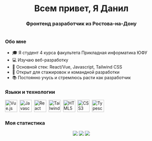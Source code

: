 <div id="header" align='center'><h1> Всем привет, Я Данил</h1>
<h3>Фронтенд разработчик из Ростова-на-Дону</h3>
</div>
<div id="socials" align="center">
    <a href='https://t.me/silius24'>
        <img scr='https://img.shields.io/badge/telegram-1DA1F2?style=for-the-badge&logo=telegram&logoColor=white' />
    </a>
</div>

### Обо мне

- 🎓 Я студент 4 курса факультета Прикладная информатика ЮФУ
- 💻 Изучаю веб-разработку
- 🔧 Основной стек: React/Vue, Javascript, Tailwind CSS
- 🚀 Открыт для стажировок и командной разработки
- 📚 Постоянно учусь и стремлюсь расти как разработчик

### Языки и технологии

<img src="https://cdn.jsdelivr.net/gh/devicons/devicon@latest/icons/vuejs/vuejs-original.svg" width=40 height=40 title="Vue.js"/>&nbsp;
<img src="https://cdn.jsdelivr.net/gh/devicons/devicon@latest/icons/javascript/javascript-original.svg" width=40 height=40 title="Javascript"/>&nbsp;
<img src="https://cdn.jsdelivr.net/gh/devicons/devicon@latest/icons/react/react-original.svg" width=40 height=40 title="React"/>&nbsp;
<img src="https://cdn.jsdelivr.net/gh/devicons/devicon@latest/icons/tailwindcss/tailwindcss-original.svg" width=40 height=40 title="TailwindCSS"/>&nbsp;
<img src="https://cdn.jsdelivr.net/gh/devicons/devicon@latest/icons/html5/html5-original.svg" width=40 height=40 title="HTML5"/>&nbsp;
<img src="https://cdn.jsdelivr.net/gh/devicons/devicon@latest/icons/css3/css3-original.svg" width=40 heigth=40 title="CSS3"/>&nbsp;
<img src="https://cdn.jsdelivr.net/gh/devicons/devicon@latest/icons/typescript/typescript-original.svg" width=40 heigth=40 title="Typescript"/>&nbsp;

### Моя статистика

<div id="stat" align="center">
<img src="http://github-profile-summary-cards.vercel.app/api/cards/profile-details?username=silius124&theme=aura_dark"/>

<img src="http://github-profile-summary-cards.vercel.app/api/cards/most-commit-language?username=silius124&theme=aura_dark"/>

<img src="http://github-profile-summary-cards.vercel.app/api/cards/productive-time?username=silius124&theme=aura_dark&utcOffset=8"/>
</div>
